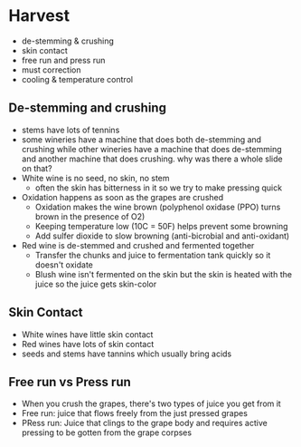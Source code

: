 # Harvest

 - de-stemming & crushing
 - skin contact
 - free run and press run
 - must correction
 - cooling & temperature control

## De-stemming and crushing

 - stems have lots of tennins
 - some wineries have a machine that does both de-stemming and crushing while other wineries have a machine that does de-stemming and another machine that does crushing.  why was there a whole slide on that?
 - White wine is no seed, no skin, no stem
   - often the skin has bitterness in it so we try to make pressing quick
 - Oxidation happens as soon as the grapes are crushed
   - Oxidation makes the wine brown (polyphenol oxidase (PPO) turns brown in the presence of O2)
   - Keeping temperature low (10C = 50F) helps prevent some browning
   - Add sulfer dioxide to slow browning (anti-bicrobial and anti-oxidant)
 - Red wine is de-stemmed and crushed and fermented together
   - Transfer the chunks and juice to fermentation tank quickly so it doesn't oxidate
   - Blush wine isn't fermented on the skin but the skin is heated with the juice so the juice gets skin-color

## Skin Contact

 - White wines have little skin contact
 - Red wines have lots of skin contact
 - seeds and stems have tannins which usually bring acids

## Free run vs Press run

 - When you crush the grapes, there's two types of juice you get from it
 - Free run: juice that flows freely from the just pressed grapes
 - PRess run: Juice that clings to the grape body and requires active pressing to be gotten from the grape corpses
